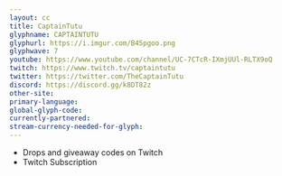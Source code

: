 ```yaml
---
layout: cc
title: CaptainTutu
glyphname: CAPTAINTUTU
glyphurl: https://i.imgur.com/B45pgoo.png
glyphwave: 7
youtube: https://www.youtube.com/channel/UC-7CTcR-IXmjUUl-RLTX9oQ
twitch: https://www.twitch.tv/captaintutu
twitter: https://twitter.com/TheCaptainTutu
discord: https://discord.gg/k8DT82z
other-site: 
primary-language: 
global-glyph-code: 
currently-partnered: 
stream-currency-needed-for-glyph: 
---
```

* Drops and giveaway codes on Twitch
* Twitch Subscription
